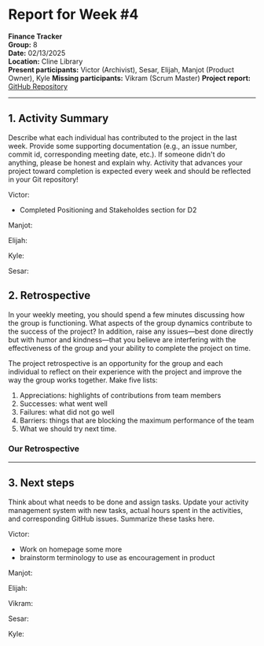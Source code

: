 # Report for Week #4

**Finance Tracker**  
**Group:** 8  
**Date:** 02/13/2025  
**Location:** Cline Library  
**Present participants:** Victor (Archivist), Sesar, Elijah, Manjot (Product Owner), Kyle
**Missing participants:** Vikram (Scrum Master)
**Project report:** [GitHub Repository](https://github.com/sesartrumpet/cs386-pennypilot.git)

---

## 1. Activity Summary
Describe what each individual has contributed to the project in the last week.  Provide some supporting documentation (e.g., an issue number, commit id, corresponding meeting date, etc.).  If someone didn't do anything, please be honest and explain why. Activity that advances your project toward completion is expected every week and should be reflected in your Git repository!

Victor:
- Completed Positioning and Stakeholdes section for D2


Manjot:


Elijah:


Kyle:


Sesar:


## 2. Retrospective
In your weekly meeting, you should spend a few minutes discussing how the group is functioning. What aspects of the group dynamics contribute to the success of the project? In addition, raise any issues—best done directly but with humor and kindness—that you believe are interfering with the effectiveness of the group and your ability to complete the project on time.

The project retrospective is an opportunity for the group and each individual to reflect on their experience with the project and improve the way the group works together. Make five lists:

1. Appreciations: highlights of contributions from team members
2. Successes: what went well
3. Failures: what did not go well
4. Barriers: things that are blocking the maximum performance of the team
5. What we should try next time.

### Our Retrospective


---

## 3. Next steps
Think about what needs to be done and assign tasks. Update your activity management system with new tasks, actual hours spent in the activities, and corresponding GitHub issues.  Summarize these tasks here.

Victor:
- Work on homepage some more
- brainstorm terminology to use as encouragement in product

Manjot:  


Elijah:


Vikram:


Sesar:


Kyle:

